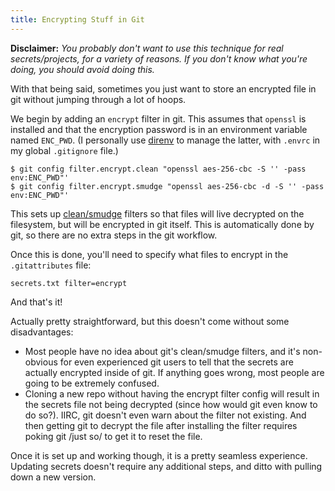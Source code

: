 ```yaml
---
title: Encrypting Stuff in Git
---
```


**Disclaimer:** *You probably don't want to use this technique for real
secrets/projects, for a variety of reasons. If you don't know what you're
doing, you should avoid doing this.*

With that being said, sometimes you just want to store an encrypted file in git
without jumping through a lot of hoops.

We begin by adding an `encrypt` filter in git. This assumes that `openssl` is
installed and that the encryption password is in an environment variable named
`ENC_PWD`. (I personally use [direnv][direnv] to manage the latter, with
`.envrc` in my global `.gitignore` file.)

```console
$ git config filter.encrypt.clean "openssl aes-256-cbc -S '' -pass env:ENC_PWD"'
$ git config filter.encrypt.smudge "openssl aes-256-cbc -d -S '' -pass env:ENC_PWD"'
```

This sets up [clean/smudge][clean-smudge] filters so that files will live
decrypted on the filesystem, but will be encrypted in git itself. This is
automatically done by git, so there are no extra steps in the git workflow.

Once this is done, you'll need to specify what files to encrypt in the
`.gitattributes` file:

```
secrets.txt filter=encrypt
```

And that's it!

Actually pretty straightforward, but this doesn't come without some
disadvantages:

- Most people have no idea about git's clean/smudge filters, and it's
  non-obvious for even experienced git users to tell that the secrets are
  actually encrypted inside of git. If anything goes wrong, most people are
  going to be extremely confused.
- Cloning a new repo without having the encrypt filter config will result in
  the secrets file not being decrypted (since how would git even know to do
  so?). IIRC, git doesn't even warn about the filter not existing. And then
  getting git to decrypt the file after installing the filter requires poking
  git /just so/ to get it to reset the file.

Once it is set up and working though, it is a pretty seamless experience.
Updating secrets doesn't require any additional steps, and ditto with pulling
down a new version.

[clean-smudge]: https://git-scm.com/book/en/v2/Customizing-Git-Git-Attributes
[direnv]: https://direnv.net/
